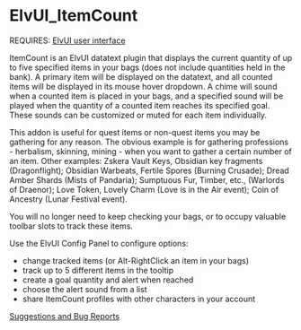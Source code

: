 # ElvUI_ItemCount
REQUIRES: [ElvUI user interface](https://www.tukui.org/download.php?ui=elvui "Download ElvUI Addon")

ItemCount is an ElvUI datatext plugin that displays the current quantity of up to five specified items in your bags (does not include quantities held in the bank). A primary item will be displayed on the datatext, and all counted items will be displayed in its mouse hover dropdown. A chime will sound when a counted item is placed in your bags, and a specified sound will be played when the quantity of a counted item reaches its specified goal. These sounds can be customized or muted for each item individually.

This addon is useful for quest items or non-quest items you may be gathering for any reason. The obvious example is for gathering professions - herbalism, skinning, mining - when you want to gather a certain number of an item. Other examples: Zskera Vault Keys, Obsidian key fragments (Dragonflight); Obsidian Warbeats, Fertile Spores (Burning Crusade); Dread Amber Shards (Mists of Pandaria); Sumptuous Fur, Timber, etc., (Warlords of Draenor); Love Token, Lovely Charm (Love is in the Air event); Coin of Ancestry (Lunar Festival event).

You will no longer need to keep checking your bags, or to occupy valuable toolbar slots to track these items.

Use the ElvUI Config Panel to configure options:

- change tracked items (or Alt-RightClick an item in your bags)
- track up to 5 different items in the tooltip
- create a goal quantity and alert when reached
- choose the alert sound from a list
- share ItemCount profiles with other characters in your account

[Suggestions and Bug Reports](https://github.com/solagegrey/ElvUI_ItemCount/issues)
